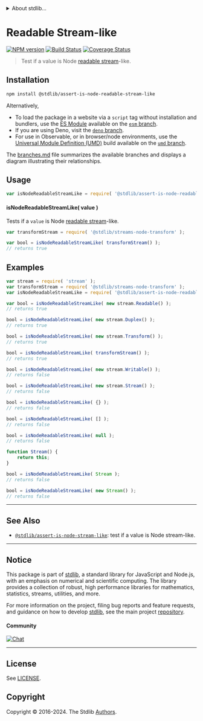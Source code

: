 <!--

@license Apache-2.0

Copyright (c) 2018 The Stdlib Authors.

Licensed under the Apache License, Version 2.0 (the "License");
you may not use this file except in compliance with the License.
You may obtain a copy of the License at

   http://www.apache.org/licenses/LICENSE-2.0

Unless required by applicable law or agreed to in writing, software
distributed under the License is distributed on an "AS IS" BASIS,
WITHOUT WARRANTIES OR CONDITIONS OF ANY KIND, either express or implied.
See the License for the specific language governing permissions and
limitations under the License.

-->


<details>
  <summary>
    About stdlib...
  </summary>
  <p>We believe in a future in which the web is a preferred environment for numerical computation. To help realize this future, we've built stdlib. stdlib is a standard library, with an emphasis on numerical and scientific computation, written in JavaScript (and C) for execution in browsers and in Node.js.</p>
  <p>The library is fully decomposable, being architected in such a way that you can swap out and mix and match APIs and functionality to cater to your exact preferences and use cases.</p>
  <p>When you use stdlib, you can be absolutely certain that you are using the most thorough, rigorous, well-written, studied, documented, tested, measured, and high-quality code out there.</p>
  <p>To join us in bringing numerical computing to the web, get started by checking us out on <a href="https://github.com/stdlib-js/stdlib">GitHub</a>, and please consider <a href="https://opencollective.com/stdlib">financially supporting stdlib</a>. We greatly appreciate your continued support!</p>
</details>

# Readable Stream-like

[![NPM version][npm-image]][npm-url] [![Build Status][test-image]][test-url] [![Coverage Status][coverage-image]][coverage-url] <!-- [![dependencies][dependencies-image]][dependencies-url] -->

> Test if a value is Node [readable stream][nodejs-stream]-like.

<section class="installation">

## Installation

```bash
npm install @stdlib/assert-is-node-readable-stream-like
```

Alternatively,

-   To load the package in a website via a `script` tag without installation and bundlers, use the [ES Module][es-module] available on the [`esm` branch][esm-url].
-   If you are using Deno, visit the [`deno` branch][deno-url].
-   For use in Observable, or in browser/node environments, use the [Universal Module Definition (UMD)][umd] build available on the [`umd` branch][umd-url].

The [branches.md][branches-url] file summarizes the available branches and displays a diagram illustrating their relationships.

</section>

<section class="usage">

## Usage

```javascript
var isNodeReadableStreamLike = require( '@stdlib/assert-is-node-readable-stream-like' );
```

#### isNodeReadableStreamLike( value )

Tests if a `value` is Node [readable stream][nodejs-stream]-like.

```javascript
var transformStream = require( '@stdlib/streams-node-transform' );

var bool = isNodeReadableStreamLike( transformStream() );
// returns true
```

</section>

<!-- /.usage -->

<section class="notes">

</section>

<!-- /.notes -->

<section class="examples">

## Examples

<!-- eslint no-undef: "error" -->

```javascript
var stream = require( 'stream' );
var transformStream = require( '@stdlib/streams-node-transform' );
var isNodeReadableStreamLike = require( '@stdlib/assert-is-node-readable-stream-like' );

var bool = isNodeReadableStreamLike( new stream.Readable() );
// returns true

bool = isNodeReadableStreamLike( new stream.Duplex() );
// returns true

bool = isNodeReadableStreamLike( new stream.Transform() );
// returns true

bool = isNodeReadableStreamLike( transformStream() );
// returns true

bool = isNodeReadableStreamLike( new stream.Writable() );
// returns false

bool = isNodeReadableStreamLike( new stream.Stream() );
// returns false

bool = isNodeReadableStreamLike( {} );
// returns false

bool = isNodeReadableStreamLike( [] );
// returns false

bool = isNodeReadableStreamLike( null );
// returns false

function Stream() {
    return this;
}

bool = isNodeReadableStreamLike( Stream );
// returns false

bool = isNodeReadableStreamLike( new Stream() );
// returns false
```

</section>

<!-- /.examples -->

<!-- Section for related `stdlib` packages. Do not manually edit this section, as it is automatically populated. -->

<section class="related">

* * *

## See Also

-   <span class="package-name">[`@stdlib/assert-is-node-stream-like`][@stdlib/assert/is-node-stream-like]</span><span class="delimiter">: </span><span class="description">test if a value is Node stream-like.</span>

</section>

<!-- /.related -->

<!-- Section for all links. Make sure to keep an empty line after the `section` element and another before the `/section` close. -->


<section class="main-repo" >

* * *

## Notice

This package is part of [stdlib][stdlib], a standard library for JavaScript and Node.js, with an emphasis on numerical and scientific computing. The library provides a collection of robust, high performance libraries for mathematics, statistics, streams, utilities, and more.

For more information on the project, filing bug reports and feature requests, and guidance on how to develop [stdlib][stdlib], see the main project [repository][stdlib].

#### Community

[![Chat][chat-image]][chat-url]

---

## License

See [LICENSE][stdlib-license].


## Copyright

Copyright &copy; 2016-2024. The Stdlib [Authors][stdlib-authors].

</section>

<!-- /.stdlib -->

<!-- Section for all links. Make sure to keep an empty line after the `section` element and another before the `/section` close. -->

<section class="links">

[npm-image]: http://img.shields.io/npm/v/@stdlib/assert-is-node-readable-stream-like.svg
[npm-url]: https://npmjs.org/package/@stdlib/assert-is-node-readable-stream-like

[test-image]: https://github.com/stdlib-js/assert-is-node-readable-stream-like/actions/workflows/test.yml/badge.svg?branch=main
[test-url]: https://github.com/stdlib-js/assert-is-node-readable-stream-like/actions/workflows/test.yml?query=branch:main

[coverage-image]: https://img.shields.io/codecov/c/github/stdlib-js/assert-is-node-readable-stream-like/main.svg
[coverage-url]: https://codecov.io/github/stdlib-js/assert-is-node-readable-stream-like?branch=main

<!--

[dependencies-image]: https://img.shields.io/david/stdlib-js/assert-is-node-readable-stream-like.svg
[dependencies-url]: https://david-dm.org/stdlib-js/assert-is-node-readable-stream-like/main

-->

[chat-image]: https://img.shields.io/gitter/room/stdlib-js/stdlib.svg
[chat-url]: https://app.gitter.im/#/room/#stdlib-js_stdlib:gitter.im

[stdlib]: https://github.com/stdlib-js/stdlib

[stdlib-authors]: https://github.com/stdlib-js/stdlib/graphs/contributors

[umd]: https://github.com/umdjs/umd
[es-module]: https://developer.mozilla.org/en-US/docs/Web/JavaScript/Guide/Modules

[deno-url]: https://github.com/stdlib-js/assert-is-node-readable-stream-like/tree/deno
[umd-url]: https://github.com/stdlib-js/assert-is-node-readable-stream-like/tree/umd
[esm-url]: https://github.com/stdlib-js/assert-is-node-readable-stream-like/tree/esm
[branches-url]: https://github.com/stdlib-js/assert-is-node-readable-stream-like/blob/main/branches.md

[stdlib-license]: https://raw.githubusercontent.com/stdlib-js/assert-is-node-readable-stream-like/main/LICENSE

[nodejs-stream]: https://nodejs.org/api/stream.html

<!-- <related-links> -->

[@stdlib/assert/is-node-stream-like]: https://github.com/stdlib-js/assert-is-node-stream-like

<!-- </related-links> -->

</section>

<!-- /.links -->
